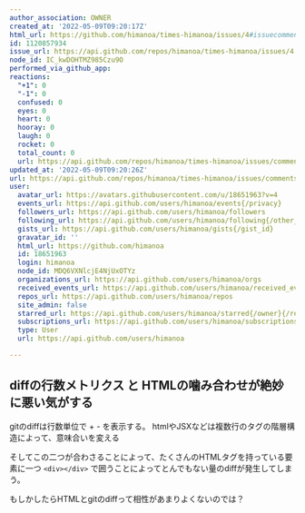 ```yaml
---
author_association: OWNER
created_at: '2022-05-09T09:20:17Z'
html_url: https://github.com/himanoa/times-himanoa/issues/4#issuecomment-1120857934
id: 1120857934
issue_url: https://api.github.com/repos/himanoa/times-himanoa/issues/4
node_id: IC_kwDOHTMZ985Czu9O
performed_via_github_app: 
reactions:
  "+1": 0
  "-1": 0
  confused: 0
  eyes: 0
  heart: 0
  hooray: 0
  laugh: 0
  rocket: 0
  total_count: 0
  url: https://api.github.com/repos/himanoa/times-himanoa/issues/comments/1120857934/reactions
updated_at: '2022-05-09T09:20:26Z'
url: https://api.github.com/repos/himanoa/times-himanoa/issues/comments/1120857934
user:
  avatar_url: https://avatars.githubusercontent.com/u/18651963?v=4
  events_url: https://api.github.com/users/himanoa/events{/privacy}
  followers_url: https://api.github.com/users/himanoa/followers
  following_url: https://api.github.com/users/himanoa/following{/other_user}
  gists_url: https://api.github.com/users/himanoa/gists{/gist_id}
  gravatar_id: ''
  html_url: https://github.com/himanoa
  id: 18651963
  login: himanoa
  node_id: MDQ6VXNlcjE4NjUxOTYz
  organizations_url: https://api.github.com/users/himanoa/orgs
  received_events_url: https://api.github.com/users/himanoa/received_events
  repos_url: https://api.github.com/users/himanoa/repos
  site_admin: false
  starred_url: https://api.github.com/users/himanoa/starred{/owner}{/repo}
  subscriptions_url: https://api.github.com/users/himanoa/subscriptions
  type: User
  url: https://api.github.com/users/himanoa

---
```

## diffの行数メトリクス と HTMLの噛み合わせが絶妙に悪い気がする

gitのdiffは行数単位で + - を表示する。
htmlやJSXなどは複数行のタグの階層構造によって、意味合いを変える

そしてこの二つが合わさることによって、たくさんのHTMLタグを持っている要素に一つ `<div></div>` で囲うことによってとんでもない量のdiffが発生してしまう。

もしかしたらHTMLとgitのdiffって相性があまりよくないのでは？